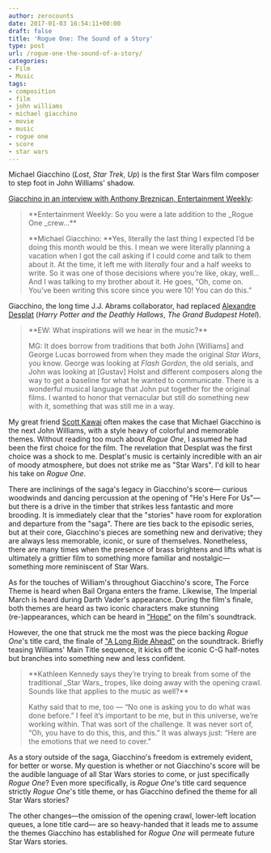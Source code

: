 ```yaml
---
author: zerocounts
date: 2017-01-03 16:54:11+00:00
draft: false
title: 'Rogue One: The Sound of a Story'
type: post
url: /rogue-one-the-sound-of-a-story/
categories:
- Film
- Music
tags:
- composition
- film
- john williams
- michael giacchino
- movie
- music
- rogue one
- score
- star wars
---
```


Michael Giacchino (_Lost_, _Star Trek_, _Up_) is the first Star Wars film composer to step foot in John Williams' shadow.

[Giacchino in an interview with Anthony Breznican, Entertainment Weekly](http://ew.com/article/2016/11/23/rogue-one-composer-michael-giacchino-music-star-wars-standalone/):


<blockquote>**Entertainment Weekly: So you were a late addition to the _Rogue One _crew…**

**Michael Giacchino: **Yes, literally the last thing I expected I’d be doing this month would be this. I mean we were literally planning a vacation when I got the call asking if I could come and talk to them about it. At the time, it left me with _literally_ four and a half weeks to write. So it was one of those decisions where you’re like, okay, well… And I was talking to my brother about it. He goes, “Oh, come on. You’ve been writing this score since you were 10! You can do this.”</blockquote>


Giacchino, the long time J.J. Abrams collaborator, had replaced [Alexandre Desplat](http://www.hollywoodreporter.com/heat-vision/star-wars-rogue-one-replaces-929387) (_Harry Potter and the Deathly Hallows_, _The Grand Budapest Hotel_).


<blockquote>**EW: What inspirations will we hear in the music?**

MG: It does borrow from traditions that both John [Williams] and George Lucas borrowed from when they made the original _Star Wars_, you know. George was looking at _Flash Gordon_, the old serials, and John was looking at [Gustav] Holst and different composers along the way to get a baseline for what he wanted to communicate. There is a wonderful musical language that John put together for the original films. I wanted to honor that vernacular but still do something new with it, something that was still me in a way.</blockquote>


My great friend [Scott Kawai](http://www.imdb.com/name/nm3076949/) often makes the case that Michael Giacchino is the next John Williams, with a style heavy of colorful and memorable themes. Without reading too much about _Rogue One_, I assumed he had been the first choice for the film. The revelation that Desplat was the first choice was a shock to me. Desplat's music is certainly incredible with an air of moody atmosphere, but does not strike me as "Star Wars". I'd kill to hear his take on _Rogue One_.

There are inclinings of the saga's legacy in Giacchino's score— curious woodwinds and dancing percussion at the opening of "He's Here For Us"— but there is a drive in the timber that strikes less fantastic and more brooding. It is immediately clear that the "stories" have room for exploration and departure from the "saga". There are ties back to the episodic series, but at their core, Giacchino's pieces are something new and derivative; they are always less memorable, iconic, or sure of themselves. Nonetheless, there are many times when the presence of brass brightens and lifts what is ultimately a grittier film to something more familiar and nostalgic— something more reminiscent of Star Wars.

As for the touches of William's throughout Giacchino's score, The Force Theme is heard when Bail Organa enters the frame. Likewise, The Imperial March is heard during Darth Vader's appearance. During the film's finale, both themes are heard as two iconic characters make stunning (re-)appearances, which can be heard in ["Hope"](https://itun.es/us/b21Ogb?i=1185111630) on the film's soundtrack.

However, the one that struck me the most was the piece backing _Rogue One_'s title card, the finale of ["A Long Ride Ahead"](https://itun.es/us/b21Ogb?i=1185111587) on the soundtrack. Briefly teasing Williams' Main Title sequence, it kicks off the iconic C-G half-notes but branches into something new and less confident.


<blockquote>**Kathleen Kennedy says they’re trying to break from some of the traditional _Star Wars_ tropes, like doing away with the opening crawl. Sounds like that applies to the music as well?**

Kathy said that to me, too — “No one is asking you to do what was done before.” I feel it’s important to be me, but in this universe, we’re working within. That was sort of the challenge. It was never sort of, “Oh, you have to do this, this, and this.” It was always just: “Here are the emotions that we need to cover.”</blockquote>


As a story outside of the saga, Giacchino's freedom is extremely evident, for better or worse. My question is whether or not Giacchino's score will be the audible language of all Star Wars stories to come, or just specifically _Rogue One_? Even more specifically, is _Rogue One_'s title card sequence strictly _Rogue One_'s title theme, or has Giacchino defined the theme for all Star Wars stories?

The other changes—the omission of the opening crawl, lower-left location queues, a lone title card— are so heavy-handed that it leads me to assume the themes Giacchino has established for _Rogue One_ will permeate future Star Wars stories.
